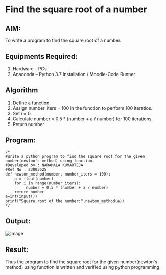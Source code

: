 # Find the square root of a number

## AIM:
To write a program to find the square root of a number.

## Equipments Required:
1. Hardware – PCs
2. Anaconda – Python 3.7 Installation / Moodle-Code Runner

## Algorithm
1. Define a function.
2. Assign number_iters = 100 in the function to perform 100 iteratios.
3. Set i = 0.
4. Calculate  number = 0.5 * (number + a / number) for 100 iterations.
5. Return number

## Program:
```
/*
#Write a python program to find the square root for the given number(newton's method) using function.
#Developed by : NARAMALA KUMARTEJA
#Ref No : 23003525
def newton_method(number, number_iters = 100):
    a = float(number)
    for i in range(number_iters):
         number = 0.5 * (number + a / number)
    return number
a=int(input())
print("Square root of the number:",newton_method(a)) 
*/
```

## Output:
![image](https://github.com/KumarTeja751/Square-root-of-a-number/assets/144947756/85d2de61-9a84-4aa9-b3a6-b017b558eea3)



## Result:
Thus the program to find the square root for the given number(newton's method) using function is written and verified using python programming.
